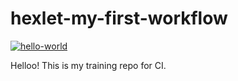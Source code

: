 # hexlet-my-first-workflow

[![hello-world](https://github.com/anewauroraeva/hexlet-my-first-workflow/actions/workflows/hello-world.yml/badge.svg)](https://github.com/anewauroraeva/hexlet-my-first-workflow/actions/workflows/hello-world.yml)

Helloo! This is my training repo for CI.